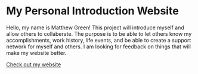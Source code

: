 # My Personal Introduction Website

Hello, my name is Matthew Green! This project will introduce myself and allow others to collaberate. The purpose is to be able to let others know my accomplishments, work history, life events, and be able to create a support network for myself and others. I am looking for feedback on things that will make my website better. 

[Check out my website](https://github.com/mateomtverde/mateomtverde.github.io)




